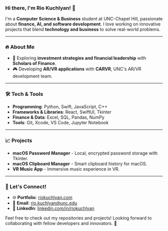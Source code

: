 ### Hi there, I'm Rio Kuchlyan! 👋

I'm a **Computer Science & Business** student at UNC-Chapel Hill, passionate about **finance, AI, and software development**. I love working on innovative projects that blend **technology and business** to solve real-world problems.

---

### 🔥 About Me
- 🏦 Exploring **investment strategies and financial leadership** with **Scholars of Finance**.
- 🎮 Developing **AR/VR applications** with **CARVR**, UNC's AR/VR development team.

---

### 🛠️ Tech & Tools
- **Programming**: Python, Swift, JavaScript, C++
- **Frameworks & Libraries**: React, SwiftUI, Tkinter
- **Finance & Data**: Excel, SQL, Pandas, NumPy
- **Tools**: Git, Xcode, VS Code, Jupyter Notebook

---

### 📈 Projects
- **macOS Password Manager** - Local, encrypted password storage with Tkinter.
- **macOS Clipboard Manager** - Smart clipboard history for macOS.
- **VR Music App** - Immersive music experience in VR.

---

### 🚀 Let's Connect!
- 🌐 **Portfolio**: [riokuchlyan.com](https://riokuchlyan.com)
- 📩 **Email**: rio.kuchlyan@unc.edu
- 💼 **LinkedIn**: [linkedin.com/in/riokuchlyan](https://www.linkedin.com/in/riokuchlyan)

Feel free to check out my repositories and projects! Looking forward to collaborating with fellow developers and innovators. 🚀

